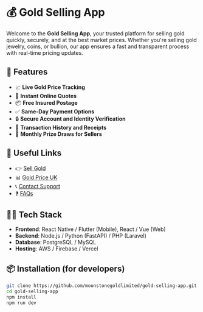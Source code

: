# 💰 Gold Selling App

Welcome to the **Gold Selling App**, your trusted platform for selling gold quickly, securely, and at the best market prices. Whether you're selling gold jewelry, coins, or bullion, our app ensures a fast and transparent process with real-time pricing updates.

## 🚀 Features

- 📈 **Live Gold Price Tracking**
- 🛒 **Instant Online Quotes**
- 📦 **Free Insured Postage**
- ✅ **Same-Day Payment Options**
- 🔒 **Secure Account and Identity Verification**
- 📜 **Transaction History and Receipts**
- 🎁 **Monthly Prize Draws for Sellers**

## 🔗 Useful Links

- 👉 [Sell Gold](https://moonstonegold.co.uk/sell-gold-for-cash/)
- 📊 [Gold Price UK](https://moonstonegold.co.uk/gold-price-uk/)
- 📞 [Contact Support](https://moonstonegold.co.uk/contact-us/)
- ❓ [FAQs](https://moonstonegold.co.uk/gold-selling-faq/)

## 🧑‍💻 Tech Stack

- **Frontend**: React Native / Flutter (Mobile), React / Vue (Web)
- **Backend**: Node.js / Python (FastAPI) / PHP (Laravel)
- **Database**: PostgreSQL / MySQL
- **Hosting**: AWS / Firebase / Vercel

## 📦 Installation (for developers)

```bash
git clone https://github.com/moonstonegoldlimited/gold-selling-app.git
cd gold-selling-app
npm install
npm run dev
